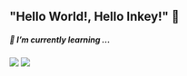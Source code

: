 ## "Hello World!, Hello Inkey!" 👋

<!--
**seoharuss/seoharuss** is a ✨ _special_ ✨ repository because its `README.md` (this file) appears on your GitHub profile.

Here are some ideas to get you started:

- 🔭 I’m currently working on ...
# 🌱 I’m currently learning ...

- 👯 I’m looking to collaborate on ...
- 🤔 I’m looking for help with ...
- 💬 Ask me about ...
- 📫 How to reach me: ...
- 😄 Pronouns: ...
- ⚡ Fun fact: ...
-->

##### 🌱 I’m currently learning ...
<p>
  <img src="https://img.shields.io/badge/c-00599C?style=flat-square&logo=C&logoColor=white"/>
  <img src="https://img.shields.io/badge/c++-033963?style=flat-square&logo=c++&logoColor=white"/>
</p>
